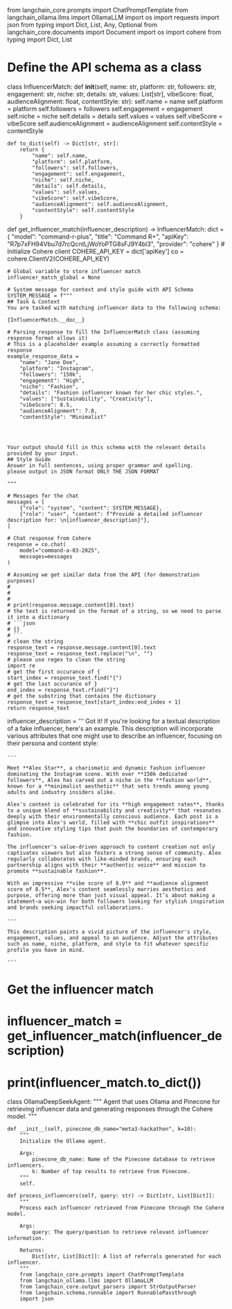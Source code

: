 from langchain_core.prompts import ChatPromptTemplate
from langchain_ollama.llms import OllamaLLM
import os
import requests
import json
from typing import Dict, List, Any, Optional
from langchain_core.documents import Document
import os
import cohere
from typing import Dict, List


# Define the API schema as a class
class InfluencerMatch:
    def __init__(self, name: str, platform: str, followers: str, engagement: str,
                 niche: str, details: str, values: List[str], vibeScore: float,
                 audienceAlignment: float, contentStyle: str):
        self.name = name
        self.platform = platform
        self.followers = followers
        self.engagement = engagement
        self.niche = niche
        self.details = details
        self.values = values
        self.vibeScore = vibeScore
        self.audienceAlignment = audienceAlignment
        self.contentStyle = contentStyle

    def to_dict(self) -> Dict[str, str]:
        return {
            "name": self.name,
            "platform": self.platform,
            "followers": self.followers,
            "engagement": self.engagement,
            "niche": self.niche,
            "details": self.details,
            "values": self.values,
            "vibeScore": self.vibeScore,
            "audienceAlignment": self.audienceAlignment,
            "contentStyle": self.contentStyle
        }


def get_influencer_match(influencer_description) -> InfluencerMatch:
    dict = {
        "model": "command-r-plus",
        "title": "Command R+",
        "apiKey": "R7p7xFH94Vbu7d7rcQcntLjWoYoPTG8sFJ9Y4bl3",
        "provider": "cohere"
    }
    # Initialize Cohere client
    COHERE_API_KEY = dict['apiKey']
    co = cohere.ClientV2(COHERE_API_KEY)

    # Global variable to store influencer match
    influencer_match_global = None

    # System message for context and style guide with API Schema
    SYSTEM_MESSAGE = f"""
    ## Task & Context
    You are tasked with matching influencer data to the following schema:

    {InfluencerMatch.__doc__}

    # Parsing response to fill the InfluencerMatch class (assuming response format allows it)
    # This is a placeholder example assuming a correctly formatted response
    example_response_data = 
        "name": "Jane Doe",
        "platform": "Instagram",
        "followers": "150k",
        "engagement": "High",
        "niche": "Fashion",
        "details": "Fashion influencer known for her chic styles.",
        "values": ["Sustainability", "Creativity"],
        "vibeScore": 8.5,
        "audienceAlignment": 7.0,
        "contentStyle": "Minimalist"




    Your output should fill in this schema with the relevant details provided by your input.
    ## Style Guide
    Answer in full sentences, using proper grammar and spelling.
    please output in JSON format ONLY THE JSON FORMAT

    """

    # Messages for the chat
    messages = [
        {"role": "system", "content": SYSTEM_MESSAGE},
        {"role": "user", "content": f"Provide a detailed influencer description for: \n{influencer_description}"},
    ]

    # Chat response from Cohere
    response = co.chat(
        model="command-a-03-2025",
        messages=messages
    )

    # Assuming we get similar data from the API (for demonstration purposes)
    #
    #
    #
    # print(response.message.content[0].text)
    # the text is returned in the format of a string, so we need to parse it into a dictionary
    # ```json
    # {}
    # ```
    # clean the string
    response_text = response.message.content[0].text
    response_text = response_text.replace("\n", "")
    # please use regex to clean the string
    import re
    # get the first occurance of {
    start_index = response_text.find("{")
    # get the last occurance of }
    end_index = response_text.rfind("}")
    # get the substring that contains the dictionary
    response_text = response_text[start_index:end_index + 1]
    return response_text


influencer_description = '''
    Got it! If you're looking for a textual description of a fake influencer, here's an example. This description will incorporate various attributes that one might use to describe an influencer, focusing on their persona and content style:

    ---

    Meet **Alex Star**, a charismatic and dynamic fashion influencer dominating the Instagram scene. With over **150k dedicated followers**, Alex has carved out a niche in the **fashion world**, known for a **minimalist aesthetic** that sets trends among young adults and industry insiders alike.

    Alex's content is celebrated for its **high engagement rates**, thanks to a unique blend of **sustainability and creativity** that resonates deeply with their environmentally conscious audience. Each post is a glimpse into Alex's world, filled with **chic outfit inspirations** and innovative styling tips that push the boundaries of contemporary fashion.

    The influencer's value-driven approach to content creation not only captivates viewers but also fosters a strong sense of community. Alex regularly collaborates with like-minded brands, ensuring each partnership aligns with their **authentic voice** and mission to promote **sustainable fashion**.

    With an impressive **vibe score of 8.9** and **audience alignment score of 8.5**, Alex's content seamlessly marries aesthetics and purpose, offering more than just visual appeal. It’s about making a statement—a win-win for both followers looking for stylish inspiration and brands seeking impactful collaborations.

    ---

    This description paints a vivid picture of the influencer's style, engagement, values, and appeal to an audience. Adjust the attributes such as name, niche, platform, and style to fit whatever specific profile you have in mind.

    '''


# Get the influencer match
# influencer_match = get_influencer_match(influencer_description)
# print(influencer_match.to_dict())
class OllamaDeepSeekAgent:
    """
    Agent that uses Ollama and Pinecone for retrieving influencer data
    and generating responses through the Cohere model.
    """

    def __init__(self, pinecone_db_name="meta3-hackathon", k=10):
        """
        Initialize the Ollama agent.

        Args:
            pinecone_db_name: Name of the Pinecone database to retrieve influencers.
            k: Number of top results to retrieve from Pinecone.
        """
        self.

    def process_influencers(self, query: str) -> Dict[str, List[Dict]]:
        """
        Process each influencer retrieved from Pinecone through the Cohere model.

        Args:
            query: The query/question to retrieve relevant influencer information.

        Returns:
            Dict[str, List[Dict]]: A list of referrals generated for each influencer.
        """
        from langchain_core.prompts import ChatPromptTemplate
        from langchain_ollama.llms import OllamaLLM
        from langchain_core.output_parsers import StrOutputParser
        from langchain.schema.runnable import RunnablePassthrough
        import json

